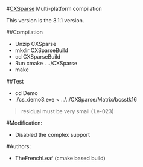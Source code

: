 #[CXSparse](http://www.cise.ufl.edu/research/sparse/CXSparse/) Multi-platform compilation

This version is the 3.1.1 version.

##Compilation
- Unzip CXSparse
- mkdir CXSparseBuild
- cd CXSparseBuild
- Run cmake . ../CXSparse
- make

##Test
- cd Demo
- ./cs_demo3.exe < ../../CXSparse/Matrix/bcsstk16

 > residual must be very small (1.e-023)

#Modification:
- Disabled the complex support

#Authors:
- TheFrenchLeaf (cmake based build)

